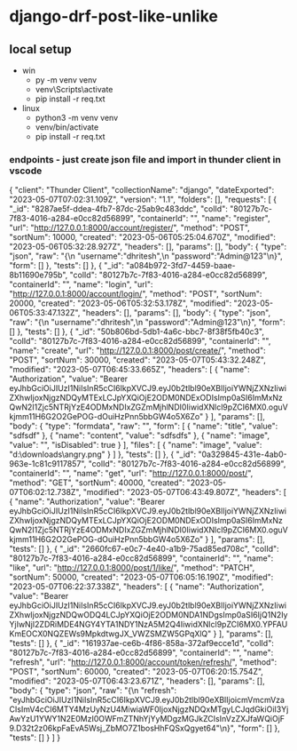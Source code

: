 # django-drf-post-like-unlike

## local setup 
- win
  - py -m venv venv
  - venv\Scripts\activate
  - pip install -r req.txt
- linux
  - python3 -m venv venv
  - venv/bin/activate
  - pip install -r req.txt


### endpoints - just create json file and import in thunder client in vscode
{
    "client": "Thunder Client",
    "collectionName": "django",
    "dateExported": "2023-05-07T07:02:31.109Z",
    "version": "1.1",
    "folders": [],
    "requests": [
        {
            "_id": "8287ae5f-ddea-4fb7-87dc-25ab9c483ddc",
            "colId": "80127b7c-7f83-4016-a284-e0cc82d56899",
            "containerId": "",
            "name": "register",
            "url": "http://127.0.0.1:8000/account/register/",
            "method": "POST",
            "sortNum": 10000,
            "created": "2023-05-06T05:25:04.670Z",
            "modified": "2023-05-06T05:32:28.927Z",
            "headers": [],
            "params": [],
            "body": {
                "type": "json",
                "raw": "{\n  \"username\":\"dhritesh\",\n  \"password\":\"Admin@123\"\n}",
                "form": []
            },
            "tests": []
        },
        {
            "_id": "a084b972-3fd7-4459-baae-8b11690e795b",
            "colId": "80127b7c-7f83-4016-a284-e0cc82d56899",
            "containerId": "",
            "name": "login",
            "url": "http://127.0.0.1:8000/account/login/",
            "method": "POST",
            "sortNum": 20000,
            "created": "2023-05-06T05:32:53.178Z",
            "modified": "2023-05-06T05:33:47.132Z",
            "headers": [],
            "params": [],
            "body": {
                "type": "json",
                "raw": "{\n  \"username\":\"dhritesh\",\n  \"password\":\"Admin@123\"\n}",
                "form": []
            },
            "tests": []
        },
        {
            "_id": "50b806bd-5db1-4a6c-bbc7-8f38f5fb40c3",
            "colId": "80127b7c-7f83-4016-a284-e0cc82d56899",
            "containerId": "",
            "name": "create",
            "url": "http://127.0.0.1:8000/post/create/",
            "method": "POST",
            "sortNum": 30000,
            "created": "2023-05-07T05:43:32.248Z",
            "modified": "2023-05-07T06:45:33.665Z",
            "headers": [
                {
                    "name": "Authorization",
                    "value": "Bearer eyJhbGciOiJIUzI1NiIsInR5cCI6IkpXVCJ9.eyJ0b2tlbl90eXBlIjoiYWNjZXNzIiwiZXhwIjoxNjgzNDQyMTExLCJpYXQiOjE2ODM0NDExODIsImp0aSI6ImMxNzQwN2I1Zjc5NTRjYzE4ODMxNDIxZGZmMjhlNDI0IiwidXNlcl9pZCI6MX0.oguVkjmm11H6G2O2GePOG-dOuiHzPnn5bbGW4o5X6Zo"
                }
            ],
            "params": [],
            "body": {
                "type": "formdata",
                "raw": "",
                "form": [
                    {
                        "name": "title",
                        "value": "sdfsdf"
                    },
                    {
                        "name": "content",
                        "value": "sdfsdfs"
                    },
                    {
                        "name": "image",
                        "value": "",
                        "isDisabled": true
                    }
                ],
                "files": [
                    {
                        "name": "image",
                        "value": "d:\\downloads\\angry.png"
                    }
                ]
            },
            "tests": []
        },
        {
            "_id": "0a329845-431e-4ab0-963e-1c81c9117857",
            "colId": "80127b7c-7f83-4016-a284-e0cc82d56899",
            "containerId": "",
            "name": "get",
            "url": "http://127.0.0.1:8000/post/",
            "method": "GET",
            "sortNum": 40000,
            "created": "2023-05-07T06:02:12.738Z",
            "modified": "2023-05-07T06:43:49.807Z",
            "headers": [
                {
                    "name": "Authorization",
                    "value": "Bearer eyJhbGciOiJIUzI1NiIsInR5cCI6IkpXVCJ9.eyJ0b2tlbl90eXBlIjoiYWNjZXNzIiwiZXhwIjoxNjgzNDQyMTExLCJpYXQiOjE2ODM0NDExODIsImp0aSI6ImMxNzQwN2I1Zjc5NTRjYzE4ODMxNDIxZGZmMjhlNDI0IiwidXNlcl9pZCI6MX0.oguVkjmm11H6G2O2GePOG-dOuiHzPnn5bbGW4o5X6Zo"
                }
            ],
            "params": [],
            "tests": []
        },
        {
            "_id": "2660fc67-e0c7-4e40-a1b9-75ad85ed708c",
            "colId": "80127b7c-7f83-4016-a284-e0cc82d56899",
            "containerId": "",
            "name": "like",
            "url": "http://127.0.0.1:8000/post/1/like/",
            "method": "PATCH",
            "sortNum": 50000,
            "created": "2023-05-07T06:05:16.190Z",
            "modified": "2023-05-07T06:22:37.338Z",
            "headers": [
                {
                    "name": "Authorization",
                    "value": "Bearer eyJhbGciOiJIUzI1NiIsInR5cCI6IkpXVCJ9.eyJ0b2tlbl90eXBlIjoiYWNjZXNzIiwiZXhwIjoxNjgzNDQwODQ4LCJpYXQiOjE2ODM0NDA1NDgsImp0aSI6IjQ1N2IyYjIwNjI2ZDRiMDE4NGY4YTA1NDY1NzA5M2Q4IiwidXNlcl9pZCI6MX0.YPFAUKmEOCX0NQZEWs9MpkdtwgJX_VWZSMZW5GPqXlQ"
                }
            ],
            "params": [],
            "tests": []
        },
        {
            "_id": "161937ae-ce6b-4f86-858a-372af9ecce1d",
            "colId": "80127b7c-7f83-4016-a284-e0cc82d56899",
            "containerId": "",
            "name": "refresh",
            "url": "http://127.0.0.1:8000/account/token/refresh/",
            "method": "POST",
            "sortNum": 60000,
            "created": "2023-05-07T06:20:15.754Z",
            "modified": "2023-05-07T06:43:23.671Z",
            "headers": [],
            "params": [],
            "body": {
                "type": "json",
                "raw": "{\n  \"refresh\": \"eyJhbGciOiJIUzI1NiIsInR5cCI6IkpXVCJ9.eyJ0b2tlbl90eXBlIjoicmVmcmVzaCIsImV4cCI6MTY4MzUyNzU4MiwiaWF0IjoxNjgzNDQxMTgyLCJqdGkiOiI3YjAwYzU1YWY1N2E0MzI0OWFmZTNhYjYyMDgzMGJkZCIsInVzZXJfaWQiOjF9.D32t2z06kpFaEvA5Wsj_ZbMO7Z1bosHhFQSxQgyet64\"\n}",
                "form": []
            },
            "tests": []
        }
    ]
}







